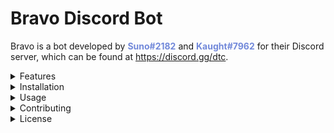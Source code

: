 # Bravo Discord Bot

Bravo is a bot developed by **<span style="color: #7289da">Suno#2182</span>** and **<span style="color: #7289da">Kaught#7962</span>** for their Discord server, which can be found at https://discord.gg/dtc.

<details>
<summary>Features</summary>

- Feature 1
- Feature 2
- Feature 3

</details>

<details>
<summary>Installation</summary>

To install this project, follow these steps:

1. Step 1
2. Step 2
3. Step 3

</details>

<details>
<summary>Usage</summary>

To use this project, follow these steps:

1. Step 1
2. Step 2
3. Step 3

</details>

<details>
<summary>Contributing</summary>

If you would like to contribute to this project, please follow these steps:

1. Fork the repository
2. Create a new branch (`git checkout -b feature/my-new-feature`)
3. Make changes and commit (`git commit -am 'Add some feature'`)
4. Push to the branch (`git push origin feature/my-new-feature`)
5. Create a new Pull Request

</details>

<details>
<summary>License</summary>

This project is licensed under the MIT License - see the [LICENSE](LICENSE) file for details.

</details>
